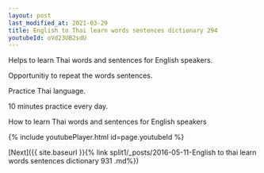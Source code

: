 ```yaml
---
layout: post
last_modified_at: 2021-03-29
title: English to Thai learn words sentences dictionary 294 
youtubeId: oVd23UB2sdU
---
```

 
 
Helps to learn Thai words and sentences for English speakers.

Opportunitiy to repeat the words sentences. 

Practice Thai language. 
 
10 minutes practice every day. 
 
How to learn Thai words and sentences for English speakers 
 
{% include youtubePlayer.html id=page.youtubeId %}
 
 
[Next]({{ site.baseurl }}{% link  split1/_posts/2016-05-11-English to thai learn words sentences dictionary 931 .md%})
 
